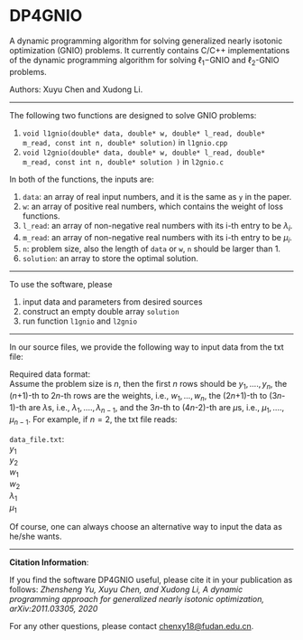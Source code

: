 # DP4GNIO
A dynamic programming algorithm for solving generalized nearly isotonic optimization (GNIO) problems.
It currently contains  C/C++ implementations of the dynamic programming algorithm for solving 
$\ell_1$−GNIO and $\ell_2$-GNIO problems.

Authors: Xuyu Chen and Xudong Li.





<!--
The DPGNIO softwares are C/C++ implementations of the dynamic programming algorithm (https://arxiv.org/pdf/2011.03305.pdf) designed for solving l1-GNIO or l2-GNIO problems 
-->

------------------------------------------------------------------------------------------------
The following two functions are designed to solve GNIO problems: 
1. `void l1gnio(double* data, double* w, double* l_read, double* m_read, const int n, double* solution)` in `l1gnio.cpp`
2. `void l2gnio(double* data, double* w, double* l_read, double* m_read, const int n, double* solution )` in `l2gnio.c`


In both of the functions, the inputs are:
1. `data`: an array of real input numbers, and it is the same as `y` in the paper. <br>
2. `w`: an array of positive real numbers, which contains the weight of loss functions. <br>
3. `l_read`: an array of non-negative real numbers with its i-th entry to be $\lambda_i$. <br>
4. `m_read`: an array of non-negative real numbers with its i-th entry to be $\mu_i$. <br>  
5. `n`: problem size, also the length of `data` or `w`, `n` should be larger than 1.<br>
6. `solution`: an array to store the optimal solution.

-----------------------------------------------------------------------------------------------
To use the software, please


1. input data and parameters from desired sources
2. construct an empty double array `solution` 
3. run function `l1gnio` and `l2gnio`


-------------------------------------------------------------------------------------------------
In our source files, we provide the following way to input data from the txt file:

Required data format: <br>
Assume the problem size is $n$, then the first $n$ rows should be $y_1,....,y_n$, the ($n$+1)-th to 2$n$-th rows are the weights, i.e., $w_1,...,w_n$, the (2$n$+1)-th to (3$n$-1)-th are $\lambda$s, i.e., $\lambda_1,....,\lambda_{n-1}$, and the 3$n$-th to (4$n$-2)-th are $\mu$s, i.e., $\mu_1,....,\mu_{n-1}$. For example, if $n=2$, the txt file reads:

`data_file.txt`: <br>
$y_1$ <br>
$y_2$ <br>
$w_1$ <br>
$w_2$ <br>
$\lambda_1$<br>
$\mu_1$<br>


Of course, one can always choose an alternative way to input the data as he/she wants.


------------------------------------------------------------------------------------------------------

**Citation Information**:

If you find the software DP4GNIO
useful, please cite it in your publication as follows:
*Zhensheng Yu, Xuyu Chen, and Xudong Li, A dynamic programming approach for generalized nearly isotonic optimization, arXiv:2011.03305, 2020*


For any other questions, please contact chenxy18@fudan.edu.cn. 


